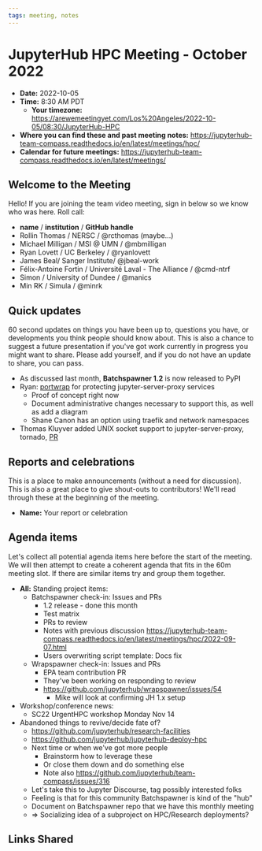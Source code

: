 ```yaml
---
tags: meeting, notes
---
```


# JupyterHub HPC Meeting - October 2022

- **Date:** 2022-10-05
- **Time:** 8:30 AM PDT
  - **Your timezone:** https://arewemeetingyet.com/Los%20Angeles/2022-10-05/08:30/JupyterHub-HPC
- **Where you can find these and past meeting notes:** https://jupyterhub-team-compass.readthedocs.io/en/latest/meetings/hpc/ 
- **Calendar for future meetings:** https://jupyterhub-team-compass.readthedocs.io/en/latest/meetings/

## Welcome to the Meeting

Hello! If you are joining the team video meeting, sign in below so we know who was here. Roll call:

- **name** / **institution** / **GitHub handle**
- Rollin Thomas / NERSC / @rcthomas (maybe...)
- Michael Milligan / MSI @ UMN / @mbmilligan
- Ryan Lovett / UC Berkeley / @ryanlovett
- James Beal/ Sanger Institute/ @jbeal-work
- Félix-Antoine Fortin / Université Laval - The Alliance / @cmd-ntrf
- Simon / University of Dundee / @manics
- Min RK / Simula / @minrk

## Quick updates

60 second updates on things you have been up to, questions you have, or developments you think people should know about. This is also a chance to suggest a future presentation if you've got work currently in progress you might want to share. Please add yourself, and if you do not have an update to share, you can pass.

- As discussed last month, **Batchspawner 1.2** is now released to PyPI
-  Ryan: [portwrap](https://github.com/ryanlovett/portwrap) for protecting jupyter-server-proxy services
   - Proof of concept right now 
   - Document administrative changes necessary to support this, as well as add a diagram  
   - Shane Canon has an option using traefik and network namespaces
-  Thomas Kluyver added UNIX socket support to jupyter-server-proxy, tornado, [PR](https://github.com/jupyterhub/jupyter-server-proxy/pull/337)

## Reports and celebrations

This is a place to make announcements (without a need for discussion). This is also a great place to give shout-outs to contributors! We'll read through these at the beginning of the meeting.

- **Name:** Your report or celebration

## Agenda items

Let's collect all potential agenda items here before the start of the meeting. We will then attempt to create a coherent agenda that fits in the 60m meeting slot. If there are similar items try and group them together.

- **All:** Standing project items:
    - Batchspawner check-in: Issues and PRs
        - 1.2 release - done this month
        - Test matrix 
        - PRs to review
        - Notes with previous discussion https://jupyterhub-team-compass.readthedocs.io/en/latest/meetings/hpc/2022-09-07.html
        - Users overwriting script template: Docs fix
    - Wrapspawner check-in: Issues and PRs
        - EPA team contribution PR
        - They've been working on responding to review
        - https://github.com/jupyterhub/wrapspawner/issues/54
            - Mike will look at confirming JH 1.x setup
- Workshop/conference news:
    - SC22 UrgentHPC workshop Monday Nov 14
- Abandoned things to revive/decide fate of?
    - https://github.com/jupyterhub/research-facilities
    - https://github.com/jupyterhub/jupyterhub-deploy-hpc
    - Next time or when we've got more people
        - Brainstorm how to leverage these
        - Or close them down and do something else
        - Note also https://github.com/jupyterhub/team-compass/issues/316
    - Let's take this to Jupyter Discourse, tag possibly interested folks
    - Feeling is that for this community Batchspawner is kind of the "hub"
    - Document on Batchspawner repo that we have this monthly meeting
    - => Socializing idea of a subproject on HPC/Research deployments?

## Links Shared
